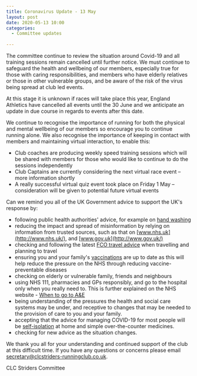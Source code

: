 ```yaml
---
title: Coronavirus Update - 13 May
layout: post
date: 2020-05-13 10:00
categories:
  - Committee updates
  
---
```


The committee continue to review the situation around Covid-19 and all training sessions remain cancelled until further notice. We must continue to safeguard the health and wellbeing of our members, especially true for those with caring responsibilities, and members who have elderly relatives or those in other vulnerable groups, and be aware of the risk of the virus being spread at club led events.

At this stage it is unknown if races will take place this year, England Athletics have cancelled all events until the 30 June and we anticipate an update in due course in regards to events after this date.

We continue to recognise the importance of running for both the physical and mental wellbeing of our members so encourage you to continue running alone. We also recognise the importance of keeping in contact with members and maintaining virtual interaction, to enable this:

* Club coaches are producing weekly speed training sessions which will be shared with members for those who would like to continue to do the sessions independently 
* Club Captains are currently considering the next virtual race event – more information shortly
* A really successful virtual quiz event took place on Friday 1 May – consideration will be given to potential future virtual events

Can we remind you all of the UK Government advice to support the UK's response by:

* following public health authorities' advice, for example on [hand washing](https://www.nhs.uk/live-well/healthy-body/best-way-to-wash-your-hands/)
* reducing the impact and spread of misinformation by relying on information from trusted sources, such as that on [www.nhs.uk](http://www.nhs.uk/), and [www.gov.uk](http://www.gov.uk/)
* checking and following the latest [FCO travel advice](https://www.gov.uk/guidance/travel-advice-novel-coronavirus) when travelling and planning to travel
* ensuring you and your family's [vaccinations](https://www.nhs.uk/conditions/vaccinations/nhs-vaccinations-and-when-to-have-them/) are up to date as this will help reduce the pressure on the NHS through reducing vaccine-preventable diseases
* checking on elderly or vulnerable family, friends and neighbours
* using NHS 111, pharmacies and GPs responsibly, and go to the hospital only when you really need to. This is further explained on the NHS website  - [When to go to A&E](http://www.nhs.uk/using-the-nhs/nhs-services/urgent-and-emergencycare/when-to-go-to-ae/)
* being understanding of the pressures the health and social care systems may be under, and receptive to changes that may be needed to the provision of care to you and your family.
* accepting that the advice for managing COVID-19 for most people will be [self-isolation](https://www.gov.uk/government/publications/wuhan-novel-coronavirus-self-isolation-for-patients-undergoing-testing/advice-sheet-home-isolation) at home and simple over-the-counter medicines.
* checking for new advice as the situation changes.

We thank you all for your understanding and continued support of the club at this difficult time. If you have any questions or concerns please email <secretary@clcstriders-runningclub.co.uk>. 

CLC Striders Committee
